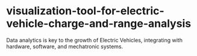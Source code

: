 # visualization-tool-for-electric-vehicle-charge-and-range-analysis
Data analytics is key to the growth of Electric Vehicles, integrating with hardware, software, and mechatronic systems.
